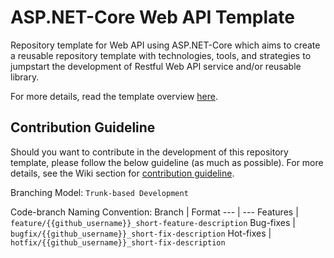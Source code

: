 # ASP.NET-Core Web API Template
Repository template for Web API using ASP.NET-Core which aims to create a reusable repository template with technologies, tools, and strategies to jumpstart the development of Restful Web API service and/or reusable library.

For more details, read the template overview [here](https://github.com/cristianmayo/aspnetcore-api/wiki/01_Template-Overview).

## **Contribution Guideline**
Should you want to contribute in the development of this repository template, please follow the below guideline (as much as possible). For more details, see the Wiki section for [contribution guideline](https://github.com/cristianmayo/aspnetcore-api/wiki/02_Contribution-Guideline).

Branching Model: `Trunk-based Development`

Code-branch Naming Convention:
Branch | Format
--- | ---
Features | `feature/{{github_username}}_short-feature-description`
Bug-fixes | `bugfix/{{github_username}}_short-fix-description`
Hot-fixes | `hotfix/{{github_username}}_short-fix-description`